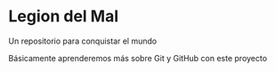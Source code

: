 # Legion del Mal

Un repositorio para conquistar el mundo

Básicamente aprenderemos más sobre Git y GitHub con este proyecto
